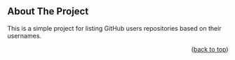 <!-- ABOUT THE PROJECT -->
## About The Project

This is a simple project for listing GitHub users repositories based on their usernames.

<p align="right">(<a href="about-the-project">back to top</a>)</p>